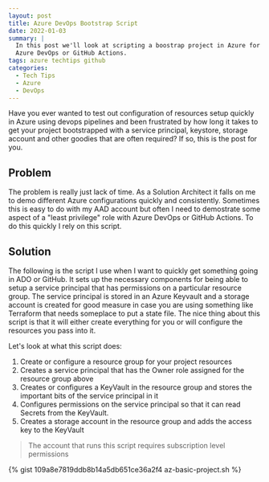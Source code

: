 ```yaml
---
layout: post
title: Azure DevOps Bootstrap Script
date: 2022-01-03
summary: |
  In this post we'll look at scripting a boostrap project in Azure for use with
  Azure DevOps or GitHub Actions.
tags: azure techtips github
categories:
  - Tech Tips
  - Azure
  - DevOps
---
```

Have you ever wanted to test out configuration of resources setup quickly in Azure using devops
pipelines and been frustrated by how long it takes to get your project
bootstrapped with a service principal, keystore, storage account and other
goodies that are often required?  If so, this is the post for you.

## Problem
The problem is really just lack of time.  As a Solution Architect it falls on me
to demo different Azure configurations quickly and consistently.
Sometimes this is easy to do with my AAD account but often I need
to demostrate some aspect of a "least privilege" role with Azure DevOps or
GitHub Actions.  To do this quickly I rely on this script.

## Solution
The following is the script I use when I want to quickly get something going in
ADO or GitHub.  It sets up the necessary components for being able to setup a
service principal that has permissions on a particular resource group.  The
service principal is stored in an Azure Keyvault and a storage account is
created for good measure in case you are using something like Terraform that
needs someplace to put a state file.  The nice thing about this script is that
it will either create everything for you or will configure the resources you
pass into it.

Let's look at what this script does:
1. Create or configure a resource group for your project resources
1. Creates a service principal that has the Owner role assigned for the resource
   group above
1. Creates or configures a KeyVault in the resource group and stores the important bits of the
   service principal in it
1. Configures permissions on the service principal so that it can read Secrets
   from the KeyVault.
1. Creates a storage account in the resource group and adds the access key to
   the KeyVault

> The account that runs this script requires subscription level permissions

{% gist 109a8e7819ddb8b14a5db651ce36a2f4 az-basic-project.sh %}




